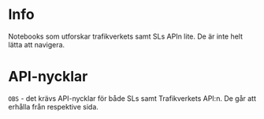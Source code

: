 # Info
Notebooks som utforskar trafikverkets samt SLs APIn lite. De är inte helt lätta att navigera. 

# API-nycklar
`OBS` - det krävs API-nycklar för både SLs samt Trafikverkets API:n. De går att erhålla från respektive sida. 

